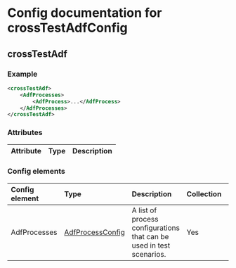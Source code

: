 # Config documentation for crossTestAdfConfig

## crossTestAdf


### Example
```xml
<crossTestAdf>
    <AdfProcesses>
        <AdfProcess>...</AdfProcess>
    </AdfProcesses>
</crossTestAdf>
```

### Attributes
| Attribute            | Type                 | Description                               |
|:---                  |:---                  |:---                                       |

### Config elements
| Config element        | Type                                                     | Description                  | Collection | Item name                 |
|:---                   |:---                                                      |:---                          |:---        |:---                       |
| AdfProcesses | [AdfProcessConfig](../AdfProcessConfig) | A list of process configurations that can be used in test scenarios. | Yes        | AdfProcess |
